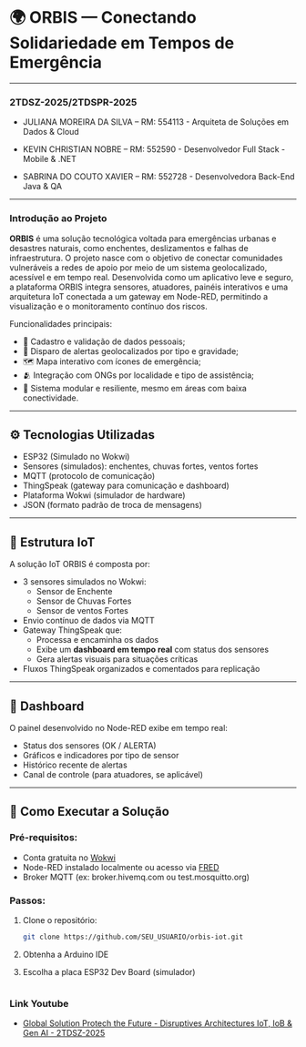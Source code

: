 # 🌍 ORBIS — Conectando Solidariedade em Tempos de Emergência

---
### 2TDSZ-2025/2TDSPR-2025

- JULIANA MOREIRA DA SILVA – RM: 554113 - Arquiteta de Soluções em Dados & Cloud

- KEVIN CHRISTIAN NOBRE – RM: 552590 - Desenvolvedor Full Stack - Mobile & .NET

- SABRINA DO COUTO XAVIER – RM: 552728 - Desenvolvedora Back-End Java & QA

--- 

### Introdução ao Projeto

**ORBIS** é uma solução tecnológica voltada para emergências urbanas e desastres naturais, como enchentes, deslizamentos e falhas de infraestrutura. O projeto nasce com o objetivo de conectar comunidades vulneráveis a redes de apoio por meio de um sistema geolocalizado, acessível e em tempo real.
Desenvolvida como um aplicativo leve e seguro, a plataforma ORBIS integra sensores, atuadores, painéis interativos e uma arquitetura IoT conectada a um gateway em Node-RED, permitindo a visualização e o monitoramento contínuo dos riscos.

Funcionalidades principais:
- 📍 Cadastro e validação de dados pessoais;
- 🚨 Disparo de alertas geolocalizados por tipo e gravidade;
- 🗺️ Mapa interativo com ícones de emergência;
- 🫂 Integração com ONGs por localidade e tipo de assistência;
- 🔄 Sistema modular e resiliente, mesmo em áreas com baixa conectividade.

---

## ⚙️ Tecnologias Utilizadas

- ESP32 (Simulado no Wokwi)
- Sensores (simulados): enchentes, chuvas fortes, ventos fortes
- MQTT (protocolo de comunicação)
- ThingSpeak (gateway para comunicação e dashboard)
- Plataforma Wokwi (simulador de hardware)
- JSON (formato padrão de troca de mensagens)

---

## 📡 Estrutura IoT

A solução IoT ORBIS é composta por:

- 3 sensores simulados no Wokwi:
  - Sensor de Enchente
  - Sensor de Chuvas Fortes
  - Sensor de ventos Fortes
- Envio contínuo de dados via MQTT
- Gateway ThingSpeak que:
  - Processa e encaminha os dados
  - Exibe um **dashboard em tempo real** com status dos sensores
  - Gera alertas visuais para situações críticas
- Fluxos ThingSpeak organizados e comentados para replicação

---

## 🧭 Dashboard

O painel desenvolvido no Node-RED exibe em tempo real:

- Status dos sensores (OK / ALERTA)
- Gráficos e indicadores por tipo de sensor
- Histórico recente de alertas
- Canal de controle (para atuadores, se aplicável)

---

## 🔁 Como Executar a Solução

### Pré-requisitos:
- Conta gratuita no [Wokwi](https://wokwi.com/)
- Node-RED instalado localmente ou acesso via [FRED](https://fred.sensetecnic.com/)
- Broker MQTT (ex: broker.hivemq.com ou test.mosquitto.org)

### Passos:

1. Clone o repositório:
   ```bash
   git clone https://github.com/SEU_USUARIO/orbis-iot.git

2. Obtenha a Arduino IDE
   
3. Escolha a placa ESP32 Dev Board (simulador)
    ```

### Link Youtube
- [Global Solution Protech the Future - Disruptives Architectures IoT, IoB & Gen AI - 2TDSZ-2025](https://youtu.be/O27VZrL3HFQ)
